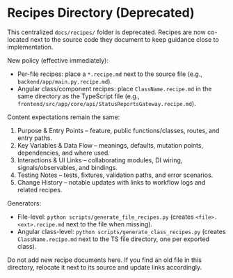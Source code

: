 # Recipes Directory (Deprecated)

This centralized `docs/recipes/` folder is deprecated. Recipes are now co-located next to the source code they document to keep guidance close to implementation.

New policy (effective immediately):

- Per-file recipes: place a `*.recipe.md` next to the source file (e.g., `backend/app/main.py.recipe.md`).
- Angular class/component recipes: place `ClassName.recipe.md` in the same directory as the TypeScript file (e.g., `frontend/src/app/core/api/StatusReportsGateway.recipe.md`).

Content expectations remain the same:

1. Purpose & Entry Points – feature, public functions/classes, routes, and entry paths.
2. Key Variables & Data Flow – meanings, defaults, mutation points, dependencies, and where used.
3. Interactions & UI Links – collaborating modules, DI wiring, signals/observables, and bindings.
4. Testing Notes – tests, fixtures, validation paths, and error scenarios.
5. Change History – notable updates with links to workflow logs and related recipes.

Generators:

- File-level: `python scripts/generate_file_recipes.py` (creates `<file>.<ext>.recipe.md` next to the file when missing).
- Angular class-level: `python scripts/generate_class_recipes.py` (creates `ClassName.recipe.md` next to the TS file directory, one per exported class).

Do not add new recipe documents here. If you find an old file in this directory, relocate it next to its source and update links accordingly.
